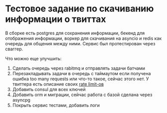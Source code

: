 # Тестовое задание по скачиванию информации о твиттах


В сборке есть postgres для сохранения информации, бекенд для отображения информации, воркер для скачивания на asyncio и redis как очередь для общения между ними. Сервис был протестирован через сваггер.

Что можно еще улучшить:
1. Сделать очередь через rabitmq и отправлять задачи батчами
2. Перезакладывать задачи в очередь с таймаутом если получена ошибка too many requests или что-то такое, сейчас этого нет. У твиттера есть описание своих [rate limit-ов](https://developer.twitter.com/en/docs/twitter-api/rate-limits)
3. Добавить consul для всех ключей
4. Добавить orm и миграции, сейчас работа с базой сделана через asyncpg
5. Покрыть сервис тестами, добавить логи
